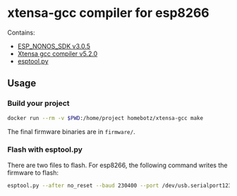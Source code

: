 # xtensa-gcc compiler for esp8266

Contains:

- [ESP_NONOS_SDK v3.0.5](https://github.com/espressif/ESP8266_NONOS_SDK)
- [Xtensa gcc compiler v5.2.0](https://dl.espressif.com/dl/xtensa-lx106-elf-linux64-1.22.0-100-ge567ec7-5.2.0.tar.gz)
- [esptool.py](github.com/homebots/esptool)

## Usage

### Build your project

```bash
docker run --rm -v $PWD:/home/project homebotz/xtensa-gcc make
```

The final firmware binaries are in `firmware/`.

### Flash with esptool.py

There are two files to flash. For esp8266, the following command writes the firmware to flash:

```bash
esptool.py --after no_reset --baud 230400 --port /dev/usb.serialport123 write_flash --compress --flash_freq 80m -fm qio -fs 1MB 0x00000 firmware/0x00000.bin 0x10000 firmware/0x10000.bin
```
